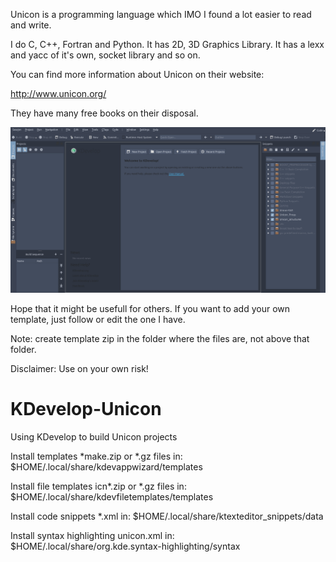 Unicon is a programming language which IMO I found a lot easier to read and write. 

I do C, C++, Fortran and Python. It has 2D, 3D Graphics Library. It has a lexx and yacc of it's own, socket library and so on.

You can find more information about Unicon on their website:

http://www.unicon.org/

They have many free books on their disposal.


![Alt Text](https://github.com/jmrunarko/KDevelop-Unicon/blob/main/images/KDevelop-Unicon.gif)



Hope that it might be usefull for others.
If you want to add your own template, just follow or edit the one I have.

Note: create template zip in the folder where the files are, not above that folder.

Disclaimer: Use on your own risk!

# KDevelop-Unicon
Using KDevelop to build Unicon projects

Install templates *make.zip or *.gz files in:
$HOME/.local/share/kdevappwizard/templates

Install file templates icn*.zip or *.gz files in:
$HOME/.local/share/kdevfiletemplates/templates

Install code snippets *.xml in:
$HOME/.local/share/ktexteditor_snippets/data

Install syntax highlighting unicon.xml in:
$HOME/.local/share/org.kde.syntax-highlighting/syntax
